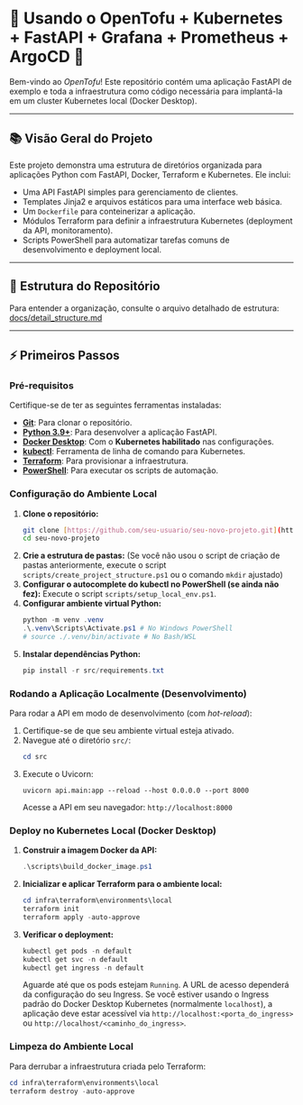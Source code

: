 # 🚀 Usando o OpenTofu + Kubernetes + FastAPI + Grafana + Prometheus + ArgoCD 🚀

Bem-vindo ao *OpenTofu*! Este repositório contém uma aplicação FastAPI de exemplo e toda a infraestrutura como código necessária para implantá-la em um cluster Kubernetes local (Docker Desktop).

---

## 📚 Visão Geral do Projeto

Este projeto demonstra uma estrutura de diretórios organizada para aplicações Python com FastAPI, Docker, Terraform e Kubernetes. Ele inclui:

* Uma API FastAPI simples para gerenciamento de clientes.
* Templates Jinja2 e arquivos estáticos para uma interface web básica.
* Um `Dockerfile` para conteinerizar a aplicação.
* Módulos Terraform para definir a infraestrutura Kubernetes (deployment da API, monitoramento).
* Scripts PowerShell para automatizar tarefas comuns de desenvolvimento e deployment local.

---

## 🌳 Estrutura do Repositório

Para entender a organização, consulte o arquivo detalhado de estrutura: [docs/detail_structure.md](docs/detail_structure.md)

---

## ⚡ Primeiros Passos

### Pré-requisitos

Certifique-se de ter as seguintes ferramentas instaladas:

* [**Git**](https://git-scm.com/): Para clonar o repositório.
* [**Python 3.9+**](https://www.python.org/downloads/): Para desenvolver a aplicação FastAPI.
* [**Docker Desktop**](https://www.docker.com/products/docker-desktop/): Com o **Kubernetes habilitado** nas configurações.
* [**kubectl**](https://kubernetes.io/docs/tasks/tools/install-kubectl/): Ferramenta de linha de comando para Kubernetes.
* [**Terraform**](https://developer.hashicorp.com/terraform/downloads): Para provisionar a infraestrutura.
* [**PowerShell**](https://docs.microsoft.com/en-us/powershell/): Para executar os scripts de automação.

### Configuração do Ambiente Local

1.  **Clone o repositório:**
    ```bash
    git clone [https://github.com/seu-usuario/seu-novo-projeto.git](https://github.com/seu-usuario/seu-novo-projeto.git)
    cd seu-novo-projeto
    ```
2.  **Crie a estrutura de pastas:**
    (Se você não usou o script de criação de pastas anteriormente, execute o script `scripts/create_project_structure.ps1` ou o comando `mkdir` ajustado)
3.  **Configurar o autocomplete do kubectl no PowerShell (se ainda não fez):**
    Execute o script `scripts/setup_local_env.ps1`.
4.  **Configurar ambiente virtual Python:**
    ```powershell
    python -m venv .venv
    .\.venv\Scripts\Activate.ps1 # No Windows PowerShell
    # source ./.venv/bin/activate # No Bash/WSL
    ```
5.  **Instalar dependências Python:**
    ```powershell
    pip install -r src/requirements.txt
    ```

### Rodando a Aplicação Localmente (Desenvolvimento)

Para rodar a API em modo de desenvolvimento (com *hot-reload*):

1.  Certifique-se de que seu ambiente virtual esteja ativado.
2.  Navegue até o diretório `src/`:
    ```powershell
    cd src
    ```
3.  Execute o Uvicorn:
    ```powersell
    uvicorn api.main:app --reload --host 0.0.0.0 --port 8000
    ```
    Acesse a API em seu navegador: `http://localhost:8000`

### Deploy no Kubernetes Local (Docker Desktop)

1.  **Construir a imagem Docker da API:**
    ```powershell
    .\scripts\build_docker_image.ps1
    ```
2.  **Inicializar e aplicar Terraform para o ambiente local:**
    ```powershell
    cd infra\terraform\environments\local
    terraform init
    terraform apply -auto-approve
    ```
3.  **Verificar o deployment:**
    ```powershell
    kubectl get pods -n default
    kubectl get svc -n default
    kubectl get ingress -n default
    ```
    Aguarde até que os pods estejam `Running`.
    A URL de acesso dependerá da configuração do seu Ingress. Se você estiver usando o Ingress padrão do Docker Desktop Kubernetes (normalmente `localhost`), a aplicação deve estar acessível via `http://localhost:<porta_do_ingress>` ou `http://localhost/<caminho_do_ingress>`.

### Limpeza do Ambiente Local

Para derrubar a infraestrutura criada pelo Terraform:

```powershell
cd infra\terraform\environments\local
terraform destroy -auto-approve